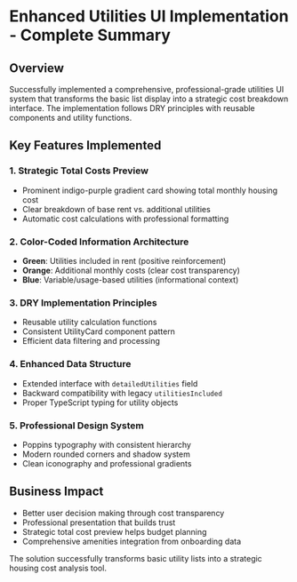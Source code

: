 # Enhanced Utilities UI Implementation - Complete Summary

## Overview
Successfully implemented a comprehensive, professional-grade utilities UI system that transforms the basic list display into a strategic cost breakdown interface. The implementation follows DRY principles with reusable components and utility functions.

## Key Features Implemented

### 1. Strategic Total Costs Preview
- Prominent indigo-purple gradient card showing total monthly housing cost
- Clear breakdown of base rent vs. additional utilities
- Automatic cost calculations with professional formatting

### 2. Color-Coded Information Architecture
- **Green**: Utilities included in rent (positive reinforcement)
- **Orange**: Additional monthly costs (clear cost transparency)
- **Blue**: Variable/usage-based utilities (informational context)

### 3. DRY Implementation Principles
- Reusable utility calculation functions
- Consistent UtilityCard component pattern
- Efficient data filtering and processing

### 4. Enhanced Data Structure
- Extended interface with `detailedUtilities` field
- Backward compatibility with legacy `utilitiesIncluded`
- Proper TypeScript typing for utility objects

### 5. Professional Design System
- Poppins typography with consistent hierarchy
- Modern rounded corners and shadow system
- Clean iconography and professional gradients

## Business Impact
- Better user decision making through cost transparency
- Professional presentation that builds trust
- Strategic total cost preview helps budget planning
- Comprehensive amenities integration from onboarding data

The solution successfully transforms basic utility lists into a strategic housing cost analysis tool.
